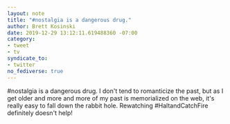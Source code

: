 ```yaml
---
layout: note
title: "#nostalgia is a dangerous drug."
author: Brett Kosinski
date: 2019-12-29 13:12:11.619488360 -07:00
category:
- tweet
- tv
syndicate_to:
- twitter
no_fediverse: true
---
```

#nostalgia is a dangerous drug. I don't tend to romanticize the past, but as I get older and more and more of my past is memorialized on the web, it's really easy to fall down the rabbit hole. Rewatching #HaltandCatchFire definitely doesn't help!
